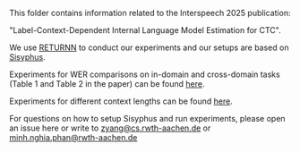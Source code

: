 This folder contains information related to the Interspeech 2025 publication:

"Label-Context-Dependent Internal Language Model Estimation for CTC".

We use [RETURNN](https://github.com/rwth-i6/returnn) to conduct our experiments and our setups are based on [Sisyphus](https://github.com/rwth-i6/sisyphus).

Experiments for WER comparisons on in-domain and cross-domain tasks (Table 1 and Table 2 in the paper) can be found [here](https://github.com/rwth-i6/i6_experiments/blob/phan_ctc_10kbpe/users/phan/configs/interspeech2025/table12.py).

Experiments for different context lengths can be found [here](https://github.com/rwth-i6/i6_experiments/blob/phan_ctc_10kbpe/users/phan/configs/interspeech2025/table3.py).


For questions on how to setup Sisyphus and run experiments, please open an issue here or write to zyang@cs.rwth-aachen.de or minh.nghia.phan@rwth-aachen.de
